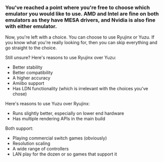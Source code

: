 ### You've reached a point where you're free to choose which emulator you would like to use. AMD and Intel are fine on both emulators as they have MESA drivers, and Nvidia is also fine with either emulator.

Now, you're left with a choice. You can choose to use Ryujinx or Yuzu. If you know what you're really looking for, then you can skip everything and go straight to the choice.

Still unsure? Here's reasons to use Ryujinx over Yuzu:
- Better stability
- Better compatibility
- A higher accuracy
- Amiibo support
- Has LDN functionality (which is irrelevant with the choices you've chose)

Here's reasons to use Yuzu over Ryujinx: 
- Runs slightly better, especially on lower end hardware
- Has multiple rendering APIs in the main build

Both support:
- Playing commercial switch games (obviously)
- Resolution scaling
- A wide range of controllers
- LAN play for the dozen or so games that support it
